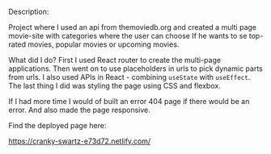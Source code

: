 Description:

Project where I used an api from themoviedb.org and created a multi page movie-site with categories where the user can choose If he wants to se top-rated movies, popular movies or upcoming movies.

What did I do?
First I used React router to create the multi-page applications. Then went on to use placeholders in urls to pick dynamic parts from urls. I also used APIs in React - combining `useState` with `useEffect`. The last thing I did was styling the page using CSS and flexbox.

If I had more time I would of built an error 404 page if there would be an error. And also made the page responsive.

Find the deployed page here:

https://cranky-swartz-e73d72.netlify.com/
